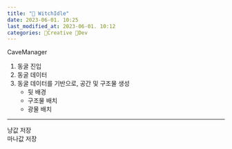 ```yaml
---
title: "📕 WitchIdle"
date: 2023-06-01. 10:25
last_modified_at: 2023-06-01. 10:12
categories: 🔖Creative 📕Dev
---
```


CaveManager  

1. 동굴 진입
2. 동굴 데이터
3. 동굴 데이터를 기반으로, 공간 및 구조물 생성
   - 뒷 배경
   - 구조물 배치
   - 광물 배치

---

냥값 저장  
마나값 저장  

